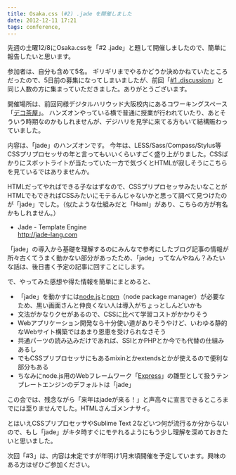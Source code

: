 ```yaml
---
title: Osaka.css (#2) .jade を開催しました
date: 2012-12-11 17:21
tags: conference,
---
```

先週の土曜12/8にOsaka.cssを「#2 .jade」と題して開催しましたので、簡単に報告したいと思います。

<!--more-->

参加者は、自分も含めて5名。
ギリギリまでやるかどうか決めかねていたところだったので、5日前の募集になってしまいましたが、前回「<a href="http://re-dzine.net/2012/10/osakacss-vol1-discussion/" target="_blank">#1 .discussion</a>」と同じ人数の方に集まっていただきました。ありがとうございます。

開催場所は、前回同様デジタルハリウッド大阪校内にあるコワーキングスペース「<a href="http://school.dhw.co.jp/osaka/decochaya/" target="_blank">デコ茶屋</a>」。
ハンズオンやっている横で普通に授業が行われていたり、あとそういう時期なのかもしれませんが、デジハリを見学に来てる方もいて結構賑わっていました。

内容は、「jade」のハンズオンです。
今年は、LESS/Sass/Compass/Stylus等CSSプリプロセッサの年と言ってもいいくらいすごく盛り上がりました。CSSばかりにスポットライトが当たっていた一方で気づくとHTMLが寂しそうにこちらを見ているではありませんか。

HTMLだってやればできる子なはずなので、CSSプリプロセッサみたいなことがHTMLでもできればCSSみたいにモテるんじゃないかと思って調べて見つけたのが「jade」でした。（似たような仕組みだと「Haml」があり、こちらの方が有名かもしれません。）

<ul>
<li>Jade - Template Engine<br />
<a href="http://jade-lang.com/" target="_blank">http://jade-lang.com</a></li>
</ul>

「jade」の導入から基礎を理解するのにみんなで参考にしたブログ記事の情報が所々古くてうまく動かない部分があったため、「jade」ってなんやねん？みたいな話は、後日書く予定の記事に回すことにします。

で、やってみた感想や得た情報を簡単にまとめると、

<ul>
<li>「jade」を動かすには<a href="http://nodejs.org/" target="_blank">node.js</a>と<a href="https://github.com/joyent/node/wiki/modules" target="_blank">npm</a>（node package manager）が必要なため、黒い画面さんと仲良くない人は導入がちょっとしんどいかも</li>
<li>文法がかなりクセがあるので、CSSに比べて学習コストがかかりそう</li>
<li>Webアプリケーション開発なら十分使い道がありそうやけど、いわゆる静的なWebサイト構築ではあまり恩恵を受けられなさそう</li>
<li>共通パーツの読み込みだけであれば、SSIとかPHPとか今でも代替の仕組みあるし</li>
<li>でもCSSプリプロセッサにもあるmixinとかextendsとかが使えるので便利な部分もある</li>
<li>ちなみにnode.js用のWebフレームワーク「<a href="http://expressjs.com/" target="_blank">Express</a>」の雛型として扱うテンプレートエンジンのデフォルトは「jade」</li>
</ul>

この会では、残念ながら「来年はjadeが来る！」と声高々に宣言できるところまでには至りませんでした。HTMLさんゴメンナサイ。

とはいえCSSプリプロセッサやSublime Text 2などいつ何が流行るか分からないので、もし「jade」がキタ時すぐにモテれるようにもう少し理解を深めておきたいと思いました。

次回「#3」は、内容は未定ですが年明け1月末頃開催を予定しています。興味のある方はぜひご参加ください。